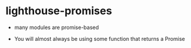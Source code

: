 # lighthouse-promises

- many modules are promise-based

- You will almost always be using some function that returns a Promise